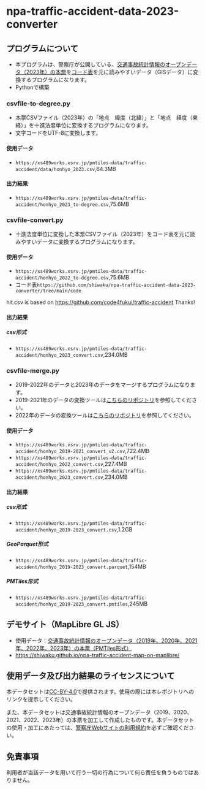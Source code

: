 # npa-traffic-accident-data-2023-converter
## プログラムについて
- 本プログラムは、警察庁が公開している、[交通事故統計情報のオープンデータ（2023年）の本票](https://www.npa.go.jp/publications/statistics/koutsuu/opendata/2023/opendata_2023.html)を[コード表](https://www.npa.go.jp/publications/statistics/koutsuu/opendata/2023/opendata_2023.html)を元に読みやすいデータ（GISデータ）に変換するプログラムになります。
- Pythonで構築

### csvfile-to-degree.py
- 本票CSVファイル（2023年）の「地点　緯度（北緯）」と「地点　経度（東経）」を十進法度単位に変換するプログラムになります。
- 文字コードをUTF-8に変換します。

#### 使用データ
- `https://xs489works.xsrv.jp/pmtiles-data/traffic-accident/data/honhyo_2023.csv`,64.3MB

#### 出力結果
- `https://xs489works.xsrv.jp/pmtiles-data/traffic-accident/honhyo_2023_to-degree.csv`,75.6MB  

### csvfile-convert.py
- 十進法度単位に変換した本票CSVファイル（2023年）をコード表を元に読みやすいデータに変換するプログラムになります。

#### 使用データ
- `https://xs489works.xsrv.jp/pmtiles-data/traffic-accident/honhyo_2022_to-degree.csv`,75.6MB
- コード表`https://github.com/shiwaku/npa-traffic-accident-data-2023-converter/tree/main/code`

hit.csv is based on https://github.com/code4fukui/traffic-accident Thanks!

#### 出力結果
##### csv形式
- `https://xs489works.xsrv.jp/pmtiles-data/traffic-accident/honhyo_2023_convert.csv`,234.0MB  

### csvfile-merge.py
- 2019-2022年のデータと2023年のデータをマージするプログラムになります。
- 2019-2021年のデータの変換ツールは[こちらのリポジトリ](https://github.com/shiwaku/npa-traffic-accident-data-converter)を参照してください。
- 2022年のデータの変換ツールは[こちらのリポジトリ](https://github.com/shiwaku/npa-traffic-accident-data-2022-converter)を参照してください。

#### 使用データ
- `https://xs489works.xsrv.jp/pmtiles-data/traffic-accident/honhyo_2019-2021_convert_v2.csv`,722.4MB  
- `https://xs489works.xsrv.jp/pmtiles-data/traffic-accident/honhyo_2022_convert.csv`,227.4MB
- `https://xs489works.xsrv.jp/pmtiles-data/traffic-accident/honhyo_2023_convert.csv`,234.0MB  

#### 出力結果
##### csv形式
- `https://xs489works.xsrv.jp/pmtiles-data/traffic-accident/honhyo_2019-2023_convert.csv`,1.2GB  
##### GeoParquet形式
- `https://xs489works.xsrv.jp/pmtiles-data/traffic-accident/honhyo_2019-2023_convert.parquet`,154MB
##### PMTiles形式
- `https://xs489works.xsrv.jp/pmtiles-data/traffic-accident/honhyo_2019-2023_convert.pmtiles`,245MB

## デモサイト（MapLibre GL JS）
- 使用データ：[交通事故統計情報のオープンデータ（2019年、2020年、2021年、2022年、2023年）の本票（PMTiles形式）](https://xs489works.xsrv.jp/pmtiles-data/traffic-accident/honhyo_2019-2023_convert.pmtiles)
- https://shiwaku.github.io/npa-traffic-accident-map-on-maplibre/

## 使用データ及び出力結果のライセンスについて
本データセットは[CC-BY-4.0](https://pmtiles-data.s3.ap-northeast-1.amazonaws.com/traffic-accident/LICENSE)で提供されます。使用の際には本レポジトリへのリンクを提示してください。

また、本データセットは交通事故統計情報のオープンデータ（2019、2020、2021、2022、2023年）の本票を加工して作成したものです。本データセットの使用・加工にあたっては、[警察庁Webサイトの利用規約](https://www.npa.go.jp/rules/index.html)を必ずご確認ください。

## 免責事項
利用者が当該データを用いて行う一切の行為について何ら責任を負うものではありません。
